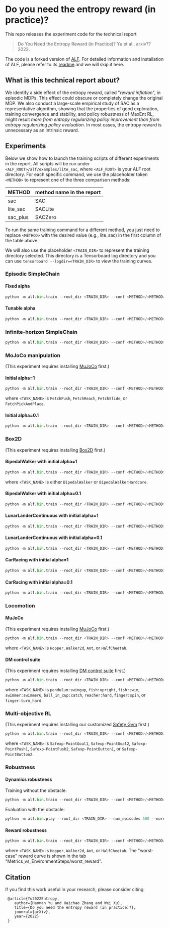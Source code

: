 # Do you need the entropy reward (in practice)?

This repo releases the experiment code for the technical report

> Do You Need the Entropy Reward (in Practice)? Yu et al., arxiv?? 2022.

The code is a forked version of [ALF](https://github.com/HorizonRobotics/alf). For detailed information and installation of ALF, please refer to its [readme](https://github.com/HorizonRobotics/alf/blob/pytorch/README.md) and we will skip it here.

## What is this technical report about?

We identify a side effect of the entropy reward, called "*reward inflation*", in episodic MDPs. This effect could obscure or completely change the original MDP.
We also conduct a large-scale empirical study of SAC as a representative algorithm, showing that the properties of good exploration, training convergence and stability, and policy robustness of MaxEnt RL, might result *more from entropy regularizing policy improvement than from entropy regularizing policy evaluation*. In most cases, the entropy reward is unnecessary as an intrinsic reward.

## Experiments

Below we show how to launch the training scripts of different experiments in the report. All scripts will be run under ``<ALF_ROOT>/alf/examples/lite_sac``, where ``<ALF_ROOT>`` is your ALF root
directory. For each specific command, we use the placeholder token ``<METHOD>`` to represent one of the three comparison methods:

| METHOD     | method name in the report |
|------------|---------------------------|
| sac        | SAC                       |
| lite_sac   | SACLite                   |
| sac_plus   | SACZero                   |

To run the same training command for a different method, you just need to replace ``<METHOD>`` with the desired value (e.g., lite_sac) in
the first column of the table above.

We will also use the placeholder ``<TRAIN_DIR>`` to represent the training directory selected. This directory is a Tensorboard log directory and
you can use ``tensorboard --logdir=<TRAIN_DIR>`` to view the training curves.

### Episodic SimpleChain

#### Fixed alpha

``` python
python -m alf.bin.train --root_dir <TRAIN_DIR> --conf <METHOD>/<METHOD>_array_conf.py --conf_param="conf.alpha_lr=0"
```

#### Tunable alpha

``` python
python -m alf.bin.train --root_dir <TRAIN_DIR> --conf <METHOD>/<METHOD>_array_conf.py --conf_param="conf.alpha_lr=None"
```

### Infinite-horizon SimpleChain

``` python
python -m alf.bin.train --root_dir <TRAIN_DIR> --conf <METHOD>/<METHOD>_array_conf.py --conf_param="conf.alpha_lr=None" --conf_param="create_environment.env_name='InfiniteArray5-v0'"
```

### MoJoCo manipulation

(This experiment requires installing [MuJoCo](https://github.com/openai/mujoco-py) first.)

#### Initial alpha=1

``` python
python -m alf.bin.train --root_dir <TRAIN_DIR> --conf <METHOD>/<METHOD>_fetch_conf.py --conf_param="create_environment.env_name='<TASK_NAME>-v1'"
```

where ``<TASK_NAME>`` is ``FetchPush``, ``FetchReach``, ``FetchSlide``, or ``FetchPickAndPlace``.

#### Initial alpha=0.1

``` python
python -m alf.bin.train --root_dir <TRAIN_DIR> --conf <METHOD>/<METHOD>_fetch_conf.py --conf_param="create_environment.env_name='<TASK_NAME>-v1'" --conf_param="SacAlgorithm.initial_log_alpha=-2.3026"
```

### Box2D

(This experiment requires installing [Box2D](https://pypi.org/project/Box2D/) first.)

#### BipedalWalker with initial alpha=1

``` python
python -m alf.bin.train --root_dir <TRAIN_DIR> --conf <METHOD>/<METHOD>_bipedalwalker_conf.py --conf_param="create_environment.env_name='<TASK_NAME>-v2'"
```

where ``<TASK_NAME>`` is either ``BipedalWalker`` or ``BipedalWalkerHardcore``.


#### BipedalWalker with initial alpha=0.1

``` python
python -m alf.bin.train --root_dir <TRAIN_DIR> --conf <METHOD>/<METHOD>_bipedalwalker_conf.py --conf_param="create_environment.env_name='<TASK_NAME>-v2'" --conf_param="SacAlgorithm.initial_log_alpha=-2.3026"
```

#### LunarLanderContinuous with initial alpha=1

``` python
python -m alf.bin.train --root_dir <TRAIN_DIR> --conf <METHOD>/<METHOD>_simple_control_conf.py --conf_param="create_environment.env_name='LunarLanderContinuous-v2'"
```

#### LunarLanderContinuous with initial alpha=0.1

``` python
python -m alf.bin.train --root_dir <TRAIN_DIR> --conf <METHOD>/<METHOD>_simple_control_conf.py --conf_param="create_environment.env_name='LunarLanderContinuous-v2'" --conf_param="SacAlgorithm.initial_log_alpha=-2.3026"
```

#### CarRacing with initial alpha=1

``` python
python -m alf.bin.train --root_dir <TRAIN_DIR> --conf <METHOD>/<METHOD>_car_racing_conf.py
```

#### CarRacing with initial alpha=0.1

``` python
python -m alf.bin.train --root_dir <TRAIN_DIR> --conf <METHOD>/<METHOD>_car_racing_conf.py --conf_param="SacAlgorithm.initial_log_alpha=-2.3026"
```

### Locomotion

#### MuJoCo

(This experiment requires installing [MuJoCo](https://github.com/openai/mujoco-py) first.)

``` python
python -m alf.bin.train --root_dir <TRAIN_DIR> --conf <METHOD>/<METHOD>_locomotion_conf.py --conf_param="create_environment.env_name='<TASK_NAME>-v3'"
```

where ``<TASK_NAME>`` is ``Hopper``, ``Walker2d``, ``Ant``, or ``HalfCheetah``.

#### DM control suite

(This experiment requires installing [DM control suite](https://github.com/deepmind/dm_control) first.)

``` python
python -m alf.bin.train --root_dir <TRAIN_DIR> --conf <METHOD>/<METHOD>_dmc_conf.py --conf_param="create_environment.env_name='<TASK_NAME>'"
```

where ``<TASK_NAME>`` is ``pendulum:swingup``, ``fish:upright``, ``fish:swim``, ``swimmer:swimmer6``, ``ball_in_cup:catch``, ``reacher:hard``,
``finger:spin``, or ``finger:turn_hard``.

### Multi-objective RL

(This experiment requires installing our customized [Safety Gym](https://github.com/hnyu/safety-gym) first.)

``` python
python -m alf.bin.train --root_dir <TRAIN_DIR> --conf <METHOD>/<METHOD>_point_conf.py --conf_param="create_environment.env_name='<TASK_NAME>-v0'"
```

where ``<TASK_NAME>`` is ``Safexp-PointGoal1``, ``Safexp-PointGoal2``, ``Safexp-PointPush1``, ``Safexp-PointPush2``, ``Safexp-PointButton1``, or ``Safexp-PointButton2``.

### Robustness

#### Dynamics robustness

Training without the obstacle:

``` python
python -m alf.bin.train --root_dir <TRAIN_DIR> --conf <METHOD>/<METHOD>_navigation_conf.py
```

Evaluation with the obstacle:

``` python
python -m alf.bin.play --root_dir <TRAIN_DIR> --num_episodes 500 --norender --conf_param="create_environment.env_name='ToyNavigationObstacle-v0'"
```

#### Reward robustness

``` python
python -m alf.bin.train --root_dir <TRAIN_DIR> --conf <METHOD>/<METHOD>_locomotion_conf.py --conf_param="conf.alpha_lr=0" --conf_param="SacAlgorithm.initial_log_alpha=-2.3026" --conf_param="create_environment.env_name='<TASK_NAME>-v3'"
```

where ``<TASK_NAME>`` is ``Hopper``, ``Walker2d``, ``Ant``, or ``HalfCheetah``. The "worst-case" reward curve is shown in the tab "Metrics_vs_EnvironmentSteps/worst_reward".

## Citation
If you find this work useful in your research, please consider citing

```
 @article{Yu2022Entropy,
    author={Haonan Yu and Haichao Zhang and Wei Xu},
    title={Do you need the entropy reward (in practice)?},
    jounral={arXiv},
    year={2022}
 }
```
